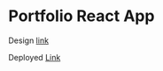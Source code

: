 # Portfolio React App

Design [link](https://startbootstrap.com/previews/freelancer)

Deployed [Link](https://r3workz.github.io/portfolio-demo)